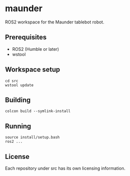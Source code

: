 # maunder
ROS2 workspace for the Maunder tablebot robot.

## Prerequisites

- ROS2 (Humble or later)
- wstool

## Workspace setup

    cd src
    wstool update

## Building

    colcon build --symlink-install

## Running

    source install/setup.bash
    ros2 ...

## License

Each repository under src has its own licensing information.
